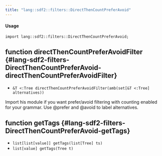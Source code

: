 ```yaml
---
title: "lang::sdf2::filters::DirectThenCountPreferAvoid"
---
```


#### Usage

`import lang::sdf2::filters::DirectThenCountPreferAvoid;`


## function directThenCountPreferAvoidFilter {#lang-sdf2-filters-DirectThenCountPreferAvoid-directThenCountPreferAvoidFilter}

* ``&T <:Tree directThenCountPreferAvoidFilter(amb(set[&T <:Tree] alternatives))``


Import his module if you want prefer/avoid filtering with counting enabled for your grammar. Use @prefer and @avoid to
label alternatives.

## function getTags {#lang-sdf2-filters-DirectThenCountPreferAvoid-getTags}

* ``list[list[value]] getTags(list[Tree] ts)``
* ``list[value] getTags(Tree t)``

